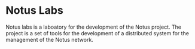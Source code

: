 # Notus Labs

Notus labs is a laboatory for the development of the Notus project. The project is a set of tools for the development of a distributed system for the management of the Notus network.
